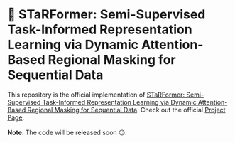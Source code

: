 # 📝 STaRFormer: Semi-Supervised Task-Informed Representation Learning via Dynamic Attention-Based Regional Masking for Sequential Data

This repository is the official implementation of [STaRFormer: Semi-Supervised Task-Informed Representation Learning via Dynamic Attention-Based Regional Masking for Sequential Data](). Check out the official [Project Page](https://STaR-Former.github.io/). <br><br>
**Note**: The code will be released soon 😉.
